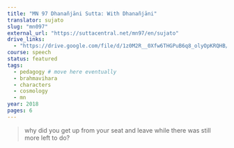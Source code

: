 ```yaml
---
title: "MN 97 Dhanañjāni Sutta: With Dhanañjāni"
translator: sujato
slug: "mn097"
external_url: "https://suttacentral.net/mn97/en/sujato"
drive_links:
  - "https://drive.google.com/file/d/1z0M2R__0Xfw6THGPuB6q8_olyOpKRQHB/view?usp=drivesdk"
course: speech
status: featured
tags:
  - pedagogy # move here eventually
  - brahmavihara
  - characters
  - cosmology
  - mn
year: 2018
pages: 6
---
```


> why did you get up from your seat and leave while there was still more left to do?
